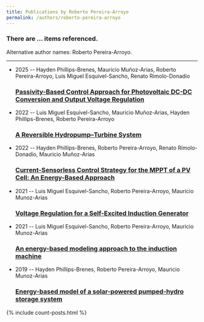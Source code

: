 ```yaml
---
title: Publications by Roberto Pereira-Arroyo
permalink: /authors/roberto-pereira-arroyo
---
```


<h3 id="number-posts">There are ... items referenced.</h3>
<p id='info-authors'>Alternative author names: Roberto Pereira-Arroyo.</p>
<hr />
<ul class="post-list">
<li><span class='post-meta'>2025 -- Hayden Phillips-Brenes, Mauricio Muñoz-Arias, Roberto Pereira-Arroyo, Luis Miguel Esquivel-Sancho, Renato Rimolo-Donadio</span><h3><a class='post-link' href="{{ site.baseurl }}/passivity-based-control-approach-for-photovoltaic-dc-dc-conversion-and-output-voltage-regulation">Passivity-Based Control Approach for Photovoltaic DC-DC Conversion and Output Voltage Regulation</a></h3></li>
<li><span class='post-meta'>2022 -- Luis Miguel Esquivel-Sancho, Mauricio Muñoz-Arias, Hayden Phillips-Brenes, Roberto Pereira-Arroyo</span><h3><a class='post-link' href="{{ site.baseurl }}/a-reversible-hydropump-turbine-system">A Reversible Hydropump–Turbine System</a></h3></li>
<li><span class='post-meta'>2022 -- Hayden Phillips-Brenes, Roberto Pereira-Arroyo, Renato Rímolo-Donadío, Mauricio Muñoz-Arias</span><h3><a class='post-link' href="{{ site.baseurl }}/current-sensorless-control-strategy-for-the-mppt-of-a-pv-cell-an-energy-based-approach">Current-Sensorless Control Strategy for the MPPT of a PV Cell: An Energy-Based Approach</a></h3></li>
<li><span class='post-meta'>2021 -- Luis Miguel Esquivel-Sancho, Roberto Pereira-Arroyo, Mauricio Munoz-Arias</span><h3><a class='post-link' href="{{ site.baseurl }}/voltage-regulation-for-a-self-excited-induction-generator">Voltage Regulation for a Self-Excited Induction Generator</a></h3></li>
<li><span class='post-meta'>2021 -- Luis Miguel Esquivel-Sancho, Roberto Pereira-Arroyo, Mauricio Munoz-Arias</span><h3><a class='post-link' href="{{ site.baseurl }}/an-energy-based-modeling-approach-to-the-induction-machine">An energy-based modeling approach to the induction machine</a></h3></li>
<li><span class='post-meta'>2019 -- Hayden Phillips-Brenes, Roberto Pereira-Arroyo, Mauricio Munoz-Arias</span><h3><a class='post-link' href="{{ site.baseurl }}/energy-based-model-of-a-solar-powered-pumped-hydro-storage-system">Energy-based model of a solar-powered pumped-hydro storage system</a></h3></li>

</ul>
{% include count-posts.html %}
